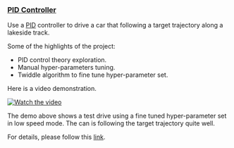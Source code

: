 ### **[PID Controller](https://github.com/bitsurgeon/CarND_PIDController)**

Use a [PID](https://en.wikipedia.org/wiki/PID_controller) controller to drive a car that following a target trajectory along a lakeside track.

Some of the highlights of the project:

- PID control theory exploration.
- Manual hyper-parameters tuning.
- Twiddle algorithm to fine tune hyper-parameter set.

Here is a video demonstration.

[![Watch the video](https://img.youtube.com/vi/34LuQF-DiNw/mqdefault.jpg)](https://youtu.be/34LuQF-DiNw)

The demo above shows a test drive using a fine tuned hyper-parameter set in low speed mode. The can is following the target trajectory quite well.

For details, please follow this [link](https://github.com/bitsurgeon/CarND_PIDController).
